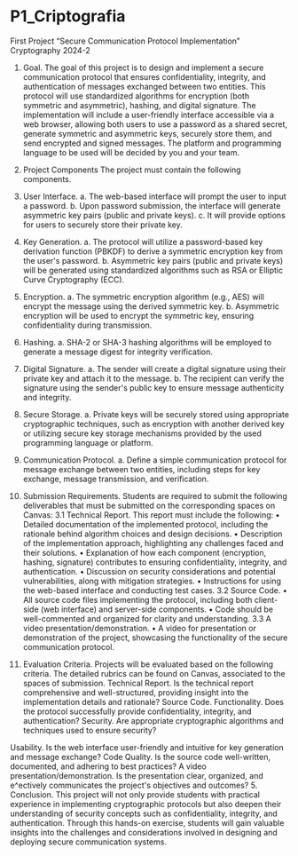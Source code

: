 # P1_Criptografia
First Project “Secure Communication Protocol Implementation” Cryptography 2024-2
1. Goal.
The goal of this project is to design and implement a secure communication protocol that
ensures confidentiality, integrity, and authentication of messages exchanged between two
entities. This protocol will use standardized algorithms for encryption (both symmetric and
asymmetric), hashing, and digital signature. The implementation will include a user-friendly
interface accessible via a web browser, allowing both users to use a password as a shared
secret, generate symmetric and asymmetric keys, securely store them, and send encrypted
and signed messages. The platform and programming language to be used will be decided
by you and your team.
2. Project Components
The project must contain the following components.
1. User Interface.
a. The web-based interface will prompt the user to input a password.
b. Upon password submission, the interface will generate asymmetric key pairs
(public and private keys).
c. It will provide options for users to securely store their private key.
2. Key Generation.
a. The protocol will utilize a password-based key derivation function (PBKDF) to
derive a symmetric encryption key from the user's password.
b. Asymmetric key pairs (public and private keys) will be generated using
standardized algorithms such as RSA or Elliptic Curve Cryptography (ECC).
3. Encryption.
a. The symmetric encryption algorithm (e.g., AES) will encrypt the message using
the derived symmetric key.
b. Asymmetric encryption will be used to encrypt the symmetric key, ensuring
confidentiality during transmission.
4. Hashing.
a. SHA-2 or SHA-3 hashing algorithms will be employed to generate a message
digest for integrity verification.
5. Digital Signature.
a. The sender will create a digital signature using their private key and attach it to
the message.
b. The recipient can verify the signature using the sender's public key to ensure
message authenticity and integrity.
6. Secure Storage.
a. Private keys will be securely stored using appropriate cryptographic
techniques, such as encryption with another derived key or utilizing secure key
storage mechanisms provided by the used programming language or platform.

7. Communication Protocol.
a. Define a simple communication protocol for message exchange between two
entities, including steps for key exchange, message transmission, and
verification.
3. Submission Requirements.
Students are required to submit the following deliverables that must be submitted on the
corresponding spaces on Canvas:
3.1 Technical Report. This report must include the following:
• Detailed documentation of the implemented protocol, including the rationale behind
algorithm choices and design decisions.
• Description of the implementation approach, highlighting any challenges faced and
their solutions.
• Explanation of how each component (encryption, hashing, signature) contributes to
ensuring confidentiality, integrity, and authentication.
• Discussion on security considerations and potential vulnerabilities, along with
mitigation strategies.
• Instructions for using the web-based interface and conducting test cases.
3.2 Source Code.
• All source code files implementing the protocol, including both client-side (web
interface) and server-side components.
• Code should be well-commented and organized for clarity and understanding.
3.3 A video presentation/demonstration.
• A video for presentation or demonstration of the project, showcasing the functionality
of the secure communication protocol.
4. Evaluation Criteria.
Projects will be evaluated based on the following criteria. The detailed rubrics can be found
on Canvas, associated to the spaces of submission.
Technical Report. Is the technical report comprehensive and well-structured, providing
insight into the implementation details and rationale?
Source Code.
Functionality. Does the protocol successfully provide confidentiality, integrity, and
authentication?
Security. Are appropriate cryptographic algorithms and techniques used to ensure security?

Usability. Is the web interface user-friendly and intuitive for key generation and message
exchange?
Code Quality. Is the source code well-written, documented, and adhering to best practices?
A video presentation/demonstration. Is the presentation clear, organized, and e^ectively
communicates the project's objectives and outcomes?
5. Conclusion.
This project will not only provide students with practical experience in implementing
cryptographic protocols but also deepen their understanding of security concepts such as
confidentiality, integrity, and authentication. Through this hands-on exercise, students will
gain valuable insights into the challenges and considerations involved in designing and
deploying secure communication systems.
